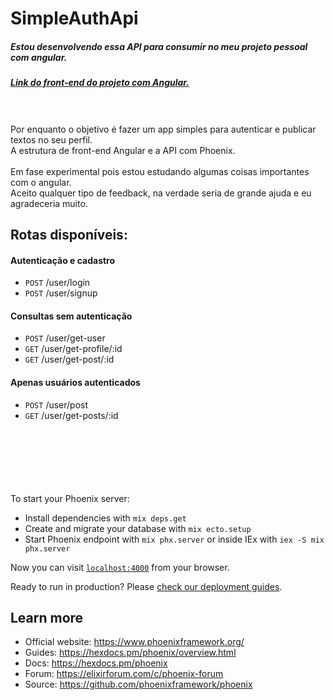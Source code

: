 # SimpleAuthApi



##### Estou desenvolvendo essa API para consumir no meu projeto pessoal com angular.
##### <a href="https://github.com/rodriguesrafaelm/simple_angular_auth">Link do front-end do projeto com Angular.</a>
\
\
Por enquanto o objetivo é fazer um app simples para autenticar e publicar textos no seu perfil.\
A estrutura de front-end Angular e a API com Phoenix.
\
\
Em fase experimental pois estou estudando algumas coisas importantes com o angular.\
Aceito qualquer tipo de feedback, na verdade seria de grande ajuda e eu agradeceria muito.

## Rotas disponíveis:
 
 #### Autenticação e cadastro
- `POST` /user/login
- `POST` /user/signup

#### Consultas sem autenticação
- `POST` /user/get-user
- `GET`  /user/get-profile/:id
- `GET`  /user/get-post/:id

#### Apenas usuários autenticados

- `POST` /user/post
- `GET`  /user/get-posts/:id

\
\
\
\
\
\
To start your Phoenix server:

  * Install dependencies with `mix deps.get`
  * Create and migrate your database with `mix ecto.setup`
  * Start Phoenix endpoint with `mix phx.server` or inside IEx with `iex -S mix phx.server`

Now you can visit [`localhost:4000`](http://localhost:4000) from your browser.

Ready to run in production? Please [check our deployment guides](https://hexdocs.pm/phoenix/deployment.html).

## Learn more

  * Official website: https://www.phoenixframework.org/
  * Guides: https://hexdocs.pm/phoenix/overview.html
  * Docs: https://hexdocs.pm/phoenix
  * Forum: https://elixirforum.com/c/phoenix-forum
  * Source: https://github.com/phoenixframework/phoenix
